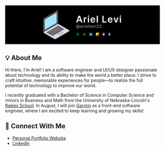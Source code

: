 ![Ariel Levi](/assets/banner.gif)

## 💡 About Me

Hi there, I'm Ariel! I am a software engineer and UI/UX designer passionate about technology and its ability to make the world a better place. I strive to craft intuitive, memorable experiences for people&mdash;to realize the full potential of technology to improve our world.

I recently graduated with a Bachelor of Science in Computer Science and minors in Business and Math from the University of Nebraska-Lincoln's [Raikes School](https://raikes.unl.edu/). In August, I will join [Garmin](https://www.garmin.com/en-US/company/about-garmin/) as a front-end software engineer, where I am excited to keep learning and growing my skills!

## 🤝 Connect With Me

-   [Personal Portfolio Website](https://ariellevi22.github.io/)
-   [LinkedIn](https://www.linkedin.com/in/ariel-levi/)
